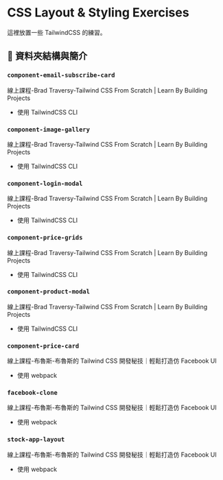 # CSS Layout & Styling Exercises

這裡放置一些 TailwindCSS 的練習。

## 📁 資料夾結構與簡介

### `component-email-subscribe-card`

線上課程-Brad Traversy-Tailwind CSS From Scratch | Learn By Building Projects

- 使用 TailwindCSS CLI

### `component-image-gallery`

線上課程-Brad Traversy-Tailwind CSS From Scratch | Learn By Building Projects

- 使用 TailwindCSS CLI

### `component-login-modal`

線上課程-Brad Traversy-Tailwind CSS From Scratch | Learn By Building Projects

- 使用 TailwindCSS CLI

### `component-price-grids`

線上課程-Brad Traversy-Tailwind CSS From Scratch | Learn By Building Projects

- 使用 TailwindCSS CLI

### `component-product-modal`

線上課程-Brad Traversy-Tailwind CSS From Scratch | Learn By Building Projects

- 使用 TailwindCSS CLI

### `component-price-card`

線上課程-布魯斯-布魯斯的 Tailwind CSS 開發秘技｜輕鬆打造仿 Facebook UI

- 使用 webpack

### `facebook-clone`

線上課程-布魯斯-布魯斯的 Tailwind CSS 開發秘技｜輕鬆打造仿 Facebook UI

- 使用 webpack

### `stock-app-layout`

線上課程-布魯斯-布魯斯的 Tailwind CSS 開發秘技｜輕鬆打造仿 Facebook UI

- 使用 webpack
